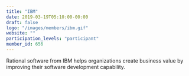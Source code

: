 ```yaml
---
title: "IBM"
date: 2019-03-19T05:10:00-00:00
draft: false
logo: "/images/members/ibm.gif"
website: ""
participation_levels: "participant"
member_id: 656
---
```


Rational software from IBM helps organizations create business value by improving their software development capability.
